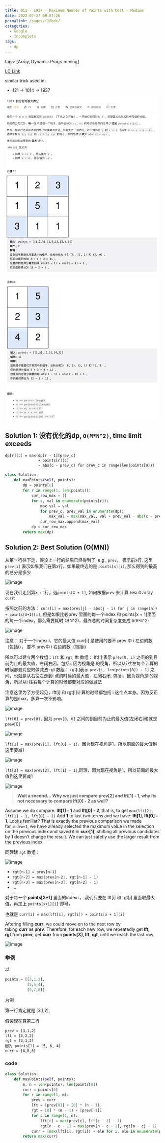 ```yaml
---
title: 011 - 1937 - Maximum Number of Points with Cost - Medium
date: 2022-07-27 09:57:26
permalink: /pages/f18bde/
categories:
  - Google
  - Incomplete
tags:
  - dp
---
```

tags: [Array, Dynamic Programming]

[LC Link](https://leetcode.cn/problems/maximum-number-of-points-with-cost/)

similar trick used in:
- 121 -> 1014 -> 1937

![](https://raw.githubusercontent.com/emmableu/image/master/202207220043952.png)

![](https://raw.githubusercontent.com/emmableu/image/master/202207220048757.png)

## Solution 1: 没有优化的dp, `O(M*N^2)`, time limit exceeds
```
dp[r][c] = max(dp[r - 1][prev_c]
			   + points[r][c]
			   - abs(c - prev_c) for prev_c in range(len(points[0)))
```

```python
class Solution:
	def maxPoints(self, points):
		dp = points[0]
		for r in range(1, len(points)):
			cur_row_max = []
			for c, val in enumerate(points[r]):
				max_val = val
				for prev_c, prev_val in enumerate(dp):
					max_val = max(max_val, val + prev_val - abs(c - prev_c))
				cur_row_max.append(max_val)
			dp = cur_row_max
		return max(dp)
```


## Solution 2: Best Solution (O(MN))

从第一行往下走，假设上一行的结果已经得到了, e.g., `prev`， 表示前x行, 这里 `prev[i]` 表示如果我们在第x行，如果最终选的是 `points[x][i]`, 那么得到的最高的总分是多少

![image](https://assets.leetcode.com/users/images/8cbe8fdc-55c6-4629-9d76-acb88de4aac5_1651327285.2736592.png)


现在我们走到第x + 1行，选`points[X + 1]`, 如何根据`prev` 来计算 result array `curr`:

按照之前的方法：
`curr[i] = max(prev[j] - abs(j - i) for j in range(n)) + points[X+1][i]`,
但是如果比较prev 里面的每一个index 和 points[x + 1]里面的每一个index，那么需要耗时 O(N^2)，最终总的时间复杂度变成 `O(M*N^2)`

![image](https://assets.leetcode.com/users/images/1f076567-5fbc-4203-af98-1d463e4722ee_1651327294.0604868.png)

注意： 对于一个index i，它的最大值 curr[i] 是使用的要不 prev 中 i 左边的数（包括i）， 要不 prev中 i 右边的数（包括i）

所以可以建立两个数组：`lft` 和 `rgt`,
lft 数组： lft[i] 表示 `prev[0, i]` 之间的到目前为止的最大值，左闭右闭，包括i. 因为视角是i的视角，所以从i 往左每个计算的时候都要对应的做减法
rgt 数组： rgt[i]表示 `prev[i, len(points[0]) - 1]` 之间，也就是从右往左走到i 点的时候的最大值，左闭右闭, 包括i。因为视角是i的视角，所以从i 往右每个计算的时候都要对应的做减法

注意这里为了方便起见，lft[i]  和 rgt[i]计算的时候都包括 i 这个点本身。因为反正算的是max，多算一次不影响。


![image](https://assets.leetcode.com/users/images/19088d33-9447-4727-8728-514f0c7f041f_1651327304.4782481.png)

`lft[0] = prev[0],` 因为  `prev[0, 0]` 之间的到目前为止的最大值(左闭右闭)就是 prev[0]

![image](https://assets.leetcode.com/users/images/a86e7828-0495-4ab7-a753-f3a0819fe642_1651327321.5416875.png)

`lft[1] = max(prev[1], lft[0] - 1)`，因为现在视角是1，所以前面的最大值到这里要减1

![image](https://assets.leetcode.com/users/images/dee3e134-d5fc-4140-a4d4-43dfd0d0785a_1651327334.5943615.png)

`lft[2] = max(prev[2], lft[1] - 1)`,同理，因为现在视角是1，所以前面的最大值到这里要减1

![image](https://assets.leetcode.com/users/images/2922aa49-05e2-4618-817d-34617be30389_1651327340.3885162.png)

> **Wait a second...**
> **Why we just compare prev[2] and lft[1] - 1, why its not necessary to compare lft[0] - 2 as well?**

Assume we do compare: **lft[1] - 1** and **lft[0] - 2**, that is, to get `max(lft[2], lft[1] - 1, lft[0] - 2)`
Add **1** to last two terms and we have: **lft[1]**, **lft[0] - 1**.
Looks familiar? That is exactly the previous comparison we made for `index=1`, we have already selected the maximum value in the selection on the previous index and saved it in **curr[1]**, shifting all previous candidates by 1 doesn't change the result. We can just safetly use the larger result from the previous index.

同理建 `rgt` 数组：

![image](https://assets.leetcode.com/users/images/217aa899-811d-44be-8d85-316e84d23be3_1651327348.3117893.png)
- `rgt[n-1] = prev[n-1]`
- `rgt[n-2] = max(prev[n-2], rgt[n-1] - 1)`
- `rgt[n-3] = max(prev[n-3], rgt[n-2] - 1)`
- ...

对于每一个 **points[X+1]** 里面的index i， 我们只要在 lft[i] 和 rgt[i] 里面取最大值，再加上 `points[x+1][i]` 即可，

也就是 `curr[i] = max(lft[i], rgt[i]) + points[x + 1][i]`

Aftering filling **curr**, we could move on to the next row by taking **curr** as **prev**. Therefore, for each new row, we repeatedly get **lft, rgt** from **prev**, get **curr** from **points[X], lft, rgt**, until we reach the last row.

![image](https://assets.leetcode.com/users/images/cbac3d46-47f2-4541-a595-e27b3bf6bf8f_1651327356.6044252.png)

### 举例

 以

```python
points = [[3,1,2],
		  [5,6,4],
		  [9,7,8]]
```
为例

第一行肯定就是 [3,1,2],

假设现在算第二行
```
prev = [3,1,2]
lft = [3,2,2]
rgt = [3,1,2]
因为 points[1] = [5, 6, 4]
curr = [8,8,6]
```
### code
```python
class Solution:
	def maxPoints(self, points):
		m, n = len(points), len(points[0])
		curr = points[0]
		for r in range(1, m):
			prev = curr
			lft = [prev[0]] + [0] * (n - 1)
			rgt = [0] * (n - 1) + [prev[-1]]
			for c in range(1, n):
				lft[c] = max(prev[c], lft[c - 1] - 1)
				rgt[n - c - 1] = max(prev[n - c - 1], rgt[n - c] - 1)
			curr = [max(lft[i], rgt[i]) + ele for i, ele in enumerate(points[r])]
		return max(curr)
```
